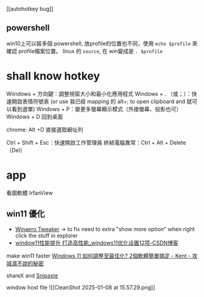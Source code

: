 



[[autohotkey  bug]]





## powershell

win10上可以裝多個 powershell, 放profile的位置也不同，使用  `echo $profile` 來確認 profile檔案位置。
linux 的 `source`, 在 win變成是 `. $profile`



# shall know hotkey


Wiindows + 方向鍵：調整視窗大小和最小化應用程式
Windows + . （或；）：快速開啟表情符號表  (or use 我已經 mapping 的 alt+; to open clipboard and 就可以看到選單)
Windows + P：變更多螢幕顯示模式（外接螢幕、投影也可）
Windows + D 回到桌面


chrome: Alt +D 直接選取網址列

Ctrl + Shift + Esc：快速開啟工作管理員
終結電腦異常：Ctrl + Alt + Delete（Del）




# app


看圖軟體 
IrfanView


## win11 優化
- [Winaero Tweaker](https://winaero.com/winaero-tweaker/#download) -> to fix need to extra "show more option" when right click the stuff in explorer 
- [window11性能提升 打造高性能\_windows11优化设置12项-CSDN博客](https://blog.csdn.net/Wantfly9951/article/details/124368363)


make win11 faster [Windows 11 如何調整至最佳化? 2個軟體簡單搞定 - Kent - 攻城濕不說的秘密](https://blog3c.net/blog/post/windows11-optimize-software#more-4515)



shareX and [Snipaste](https://www.snipaste.com/)


window host file
![[CleanShot 2025-01-08 at 15.57.29.png]]